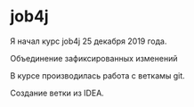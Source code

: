 # job4j
Я начал курс job4j 25 декабря 2019 года.

Объединение зафиксированных изменений

В курсе производилась работа с веткамы git.

Создание ветки из IDEA.